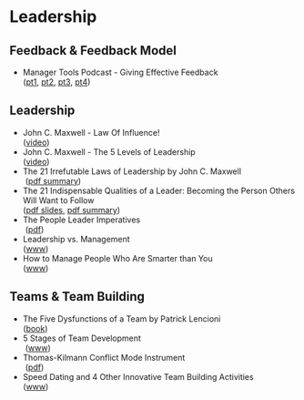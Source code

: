 # Leadership

## Feedback & Feedback Model

* Manager Tools Podcast - Giving Effective Feedback  
  ([pt1](https://www.manager-tools.com/2005/07/giving-effective-feedback), [pt2](https://www.manager-tools.com/2005/07/giving-effective-feedback-part-2-hall-fame-guidance), [pt3](https://www.manager-tools.com/2005/07/giving-effective-feedback-part-3-hall-fame-guidance), [pt4](https://www.manager-tools.com/2005/07/giving-effective-feedback-part-4-hall-fame-guidance))

## Leadership

* John C. Maxwell - Law Of Influence!  
  ([video](https://www.youtube.com/watch?v=MmwdqDOeAbA))
* John C. Maxwell - The 5 Levels of Leadership  
([video](https://www.youtube.com/watch?v=aPwXeg8ThWI))
* The 21 Irrefutable Laws of Leadership by John C. Maxwell  
  ([pdf summary](http://web.archive.org/web/20160305224820/http://www.u-leadership.com/the_21_irrefutable_laws_of_leadership-w.pdf))
* The 21 Indispensable Qualities of a Leader: Becoming the Person Others Will Want to Follow  
  ([pdf slides](http://www.ansc.purdue.edu/courses/communicationskills/LeaderQualities.pdf), [pdf summary](http://library.sd.gov/lib/dev/training/institute/2011/files/bushing-21qualities.pdf))
* The People Leader Imperatives  
  ([pdf](http://www.ddiworld.com/ddi/media/white-papers/peopleleaderimperatives_wp_ddi.pdf?ext=.pdf))
* Leadership vs. Management  
  ([www](http://changingminds.org/disciplines/leadership/articles/manager_leader.htm))
* How to Manage People Who Are Smarter than You  
  ([www](https://hbr.org/2015/08/how-to-manage-people-who-are-smarter-than-you))
  
## Teams & Team Building

* The Five Dysfunctions of a Team by Patrick Lencioni  
  ([book](https://www.tablegroup.com/books/dysfunctions/))
* 5 Stages of Team Development  
  ([www](https://toggl.com/stages-of-team-development))
* Thomas-Kilmann Conflict Mode Instrument  
  ([pdf](https://www.skillsone.com/Pdfs/smp248248.pdf))
* Speed Dating and 4 Other Innovative Team Building Activities  
  ([www](http://www.paulkeijzer.com/speed-dating-4-innovative-team-building-activities/))
